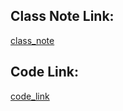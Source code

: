 



## Class Note Link: 

[class_note](https://drive.google.com/file/d/1PQ0_HrcR8P410ycsqft52HCt5dZUKU_e/view?usp=sharing)

## Code Link: 

[code_link](https://github.com/yasin-arafat-05/machine_learning/blob/main/code/30_Function_Transformer.ipynb)




